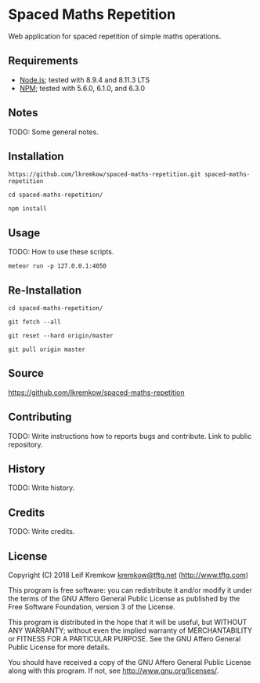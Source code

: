 # Spaced Maths Repetition

  Web application for spaced repetition of simple maths operations.


## Requirements

   * [Node.js](https://nodejs.org/en/); tested with 8.9.4 and 8.11.3 LTS
   * [NPM](https://www.npmjs.com); tested with 5.6.0, 6.1.0, and 6.3.0


## Notes

   TODO: Some general notes.


## Installation

   `https://github.com/lkremkow/spaced-maths-repetition.git spaced-maths-repetition`

   `cd spaced-maths-repetition/`

   `npm install`


## Usage

   TODO: How to use these scripts.

   `meteor run -p 127.0.0.1:4050`


## Re-Installation

   `cd spaced-maths-repetition/`

   `git fetch --all`

   `git reset --hard origin/master`

   `git pull origin master`


## Source

   https://github.com/lkremkow/spaced-maths-repetition


## Contributing

   TODO: Write instructions how to reports bugs and contribute. Link to public repository.


## History

   TODO: Write history.


## Credits

   TODO: Write credits.


## License

   Copyright (C) 2018 Leif Kremkow <kremkow@tftg.net> (http://www.tftg.com)

   This program is free software: you can redistribute it and/or modify it under the terms of the GNU Affero General Public License as published by the Free Software Foundation, version 3 of the License.

   This program is distributed in the hope that it will be useful, but WITHOUT ANY WARRANTY; without even the implied warranty of MERCHANTABILITY or FITNESS FOR A PARTICULAR PURPOSE. See the GNU Affero General Public License for more details.

   You should have received a copy of the GNU Affero General Public License along with this program. If not, see <http://www.gnu.org/licenses/>.